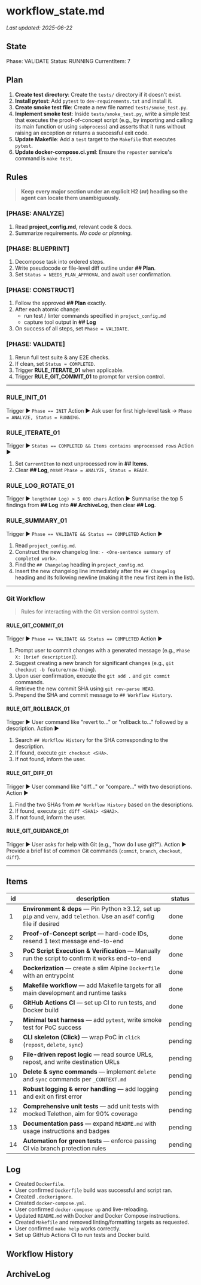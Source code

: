 # workflow_state.md
_Last updated: 2025-06-22_

## State
Phase: VALIDATE
Status: RUNNING
CurrentItem: 7

## Plan
1.  **Create test directory**: Create the `tests/` directory if it doesn't exist.
2.  **Install pytest**: Add `pytest` to `dev-requirements.txt` and install it.
3.  **Create smoke test file**: Create a new file named `tests/smoke_test.py`.
4.  **Implement smoke test**: Inside `tests/smoke_test.py`, write a simple test that executes the proof-of-concept script (e.g., by importing and calling its main function or using `subprocess`) and asserts that it runs without raising an exception or returns a successful exit code.
5.  **Update Makefile**: Add a `test` target to the `Makefile` that executes `pytest`.
6.  **Update docker-compose.ci.yml**: Ensure the `reposter` service's command is `make test`.

## Rules
> **Keep every major section under an explicit H2 (`##`) heading so the agent can locate them unambiguously.**

### [PHASE: ANALYZE]
1. Read **project_config.md**, relevant code & docs.
2. Summarize requirements. *No code or planning.*

### [PHASE: BLUEPRINT]
1. Decompose task into ordered steps.
2. Write pseudocode or file-level diff outline under **## Plan**.
3. Set `Status = NEEDS_PLAN_APPROVAL` and await user confirmation.

### [PHASE: CONSTRUCT]
1. Follow the approved **## Plan** exactly.
2. After each atomic change:
   - run test / linter commands specified in `project_config.md`
   - capture tool output in **## Log**
3. On success of all steps, set `Phase = VALIDATE`.

### [PHASE: VALIDATE]
1. Rerun full test suite & any E2E checks.
2. If clean, set `Status = COMPLETED`.
3. Trigger **RULE_ITERATE_01** when applicable.
4. Trigger **RULE_GIT_COMMIT_01** to prompt for version control.

---

### RULE_INIT_01
Trigger ▶ `Phase == INIT`
Action ▶ Ask user for first high-level task → `Phase = ANALYZE, Status = RUNNING`.

### RULE_ITERATE_01
Trigger ▶ `Status == COMPLETED && Items contains unprocessed rows`
Action ▶
1. Set `CurrentItem` to next unprocessed row in **## Items**.
2. Clear **## Log**, reset `Phase = ANALYZE, Status = READY`.

### RULE_LOG_ROTATE_01
Trigger ▶ `length(## Log) > 5 000 chars`
Action ▶ Summarise the top 5 findings from **## Log** into **## ArchiveLog**, then clear **## Log**.

### RULE_SUMMARY_01
Trigger ▶ `Phase == VALIDATE && Status == COMPLETED`
Action ▶
1. Read `project_config.md`.
2. Construct the new changelog line: `- <One-sentence summary of completed work>`.
3. Find the `## Changelog` heading in `project_config.md`.
4. Insert the new changelog line immediately after the `## Changelog` heading and its following newline (making it the new first item in the list).

---

### Git Workflow
> Rules for interacting with the Git version control system.

#### RULE_GIT_COMMIT_01
Trigger ▶ `Phase == VALIDATE && Status == COMPLETED`
Action ▶
1. Prompt user to commit changes with a generated message (e.g., `Phase X: [brief description]`).
2. Suggest creating a new branch for significant changes (e.g., `git checkout -b feature/new-thing`).
3. Upon user confirmation, execute the `git add .` and `git commit` commands.
4. Retrieve the new commit SHA using `git rev-parse HEAD`.
5. Prepend the SHA and commit message to `## Workflow History`.

#### RULE_GIT_ROLLBACK_01
Trigger ▶ User command like "revert to..." or "rollback to..." followed by a description.
Action ▶
1. Search `## Workflow History` for the SHA corresponding to the description.
2. If found, execute `git checkout <SHA>`.
3. If not found, inform the user.

#### RULE_GIT_DIFF_01
Trigger ▶ User command like "diff..." or "compare..." with two descriptions.
Action ▶
1. Find the two SHAs from `## Workflow History` based on the descriptions.
2. If found, execute `git diff <SHA1> <SHA2>`.
3. If not found, inform the user.

#### RULE_GIT_GUIDANCE_01
Trigger ▶ User asks for help with Git (e.g., "how do I use git?").
Action ▶ Provide a brief list of common Git commands (`commit`, `branch`, `checkout`, `diff`).

---

## Items
| id | description | status |
|----|-------------|--------|
| 1  | **Environment & deps** — Pin Python ≥3.12, set up `pip` and `venv`, add `telethon`. Use an `asdf` config file if desired | done |
| 2  | **Proof-of-Concept script** — hard-code IDs, resend 1 text message end-to-end | done |
| 3  | **PoC Script Execution & Verification** — Manually run the script to confirm it works end-to-end | done |
| 4  | **Dockerization** — create a slim Alpine `Dockerfile` with an entrypoint | done |
| 5  | **Makefile workflow** — add Makefile targets for all main development and runtime tasks | done |
| 6  | **GitHub Actions CI** — set up CI to run tests, and Docker build | done |
| 7  | **Minimal test harness** — add `pytest`, write smoke test for PoC success | pending |
| 8  | **CLI skeleton (Click)** — wrap PoC in `click` (`repost`, `delete`, `sync`) | pending |
| 9  | **File-driven repost logic** — read source URLs, repost, and write destination URLs | pending |
| 10 | **Delete & sync commands** — implement `delete` and `sync` commands per `_CONTEXT.md` | pending |
| 11 | **Robust logging & error handling** — add logging and exit on first error | pending |
| 12 | **Comprehensive unit tests** — add unit tests with mocked Telethon, aim for 90% coverage | pending |
| 13 | **Documentation pass** — expand `README.md` with usage instructions and badges | pending |
| 14 | **Automation for green tests** — enforce passing CI via branch protection rules | pending |

## Log
- Created `Dockerfile`.
- User confirmed `Dockerfile` build was successful and script ran.
- Created `.dockerignore`.
- Created `docker-compose.yml`.
- User confirmed `docker-compose up` and live-reloading.
- Updated `README.md` with Docker and Docker Compose instructions.
- Created `Makefile` and removed linting/formatting targets as requested.
- User confirmed `make help` works correctly.
- Set up GitHub Actions CI to run tests and Docker build.
<!-- AI appends detailed reasoning, tool output, and errors here -->

## Workflow History
<!-- RULE_GIT_COMMIT_01 stores commit SHAs and messages here -->

## ArchiveLog
<!-- RULE_LOG_ROTATE_01 stores condensed summaries here -->